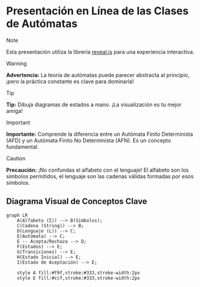 # Presentación en Línea de las Clases de Autómatas

>[!NOTE]
> Esta presentación utiliza la librería [reveal.js](https://revealjs.com/) para una experiencia interactiva.

>[!WARNING]
> **Advertencia:** La teoría de autómatas puede parecer abstracta al principio, ¡pero la práctica constante es clave para dominarla!

>[!TIP]
> **Tip:** Dibuja diagramas de estados a mano.  ¡La visualización es tu mejor amiga!

>[!IMPORTANT]
> **Importante:** Comprende la diferencia entre un Autómata Finito Determinista (AFD) y un Autómata Finito No Determinista (AFN).  Es un concepto fundamental.

>[!CAUTION]
> **Precaución:** ¡No confundas el alfabeto con el lenguaje! El alfabeto son los símbolos permitidos, el lenguaje son las cadenas válidas formadas por esos símbolos.

## Diagrama Visual de Conceptos Clave

```mermaid
graph LR
    A(Alfabeto (Σ)) --> B(Símbolos);
    C(Cadena (String)) --> B;
    D(Lenguaje (L)) --> C;
    E(Autómata) --> C;
    E -- Acepta/Rechaza --> D;
    F(Estados) --> E;
    G(Transiciones) --> E;
    H(Estado Inicial) --> E;
    I(Estado de Aceptación) --> E;

    style A fill:#f9f,stroke:#333,stroke-width:2px
    style E fill:#ccf,stroke:#333,stroke-width:2px
```
